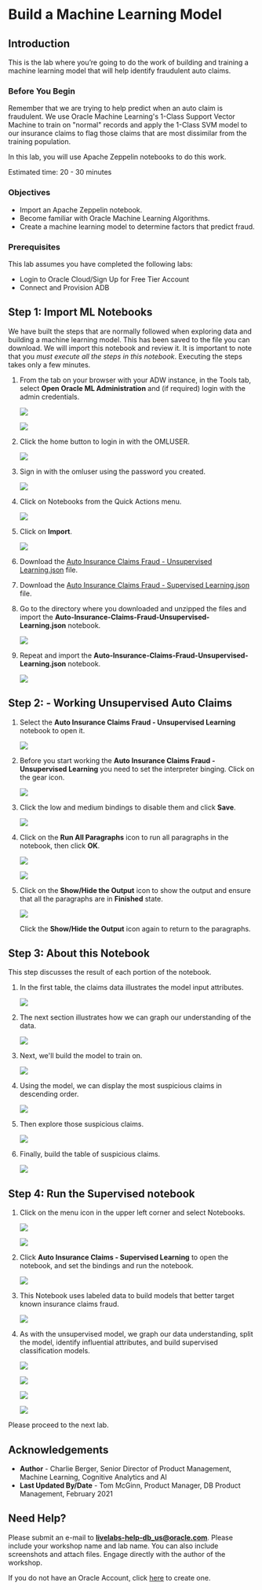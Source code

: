 # Build a Machine Learning Model

## Introduction

This is the lab where you’re going to do the work of building and training a machine learning model that will help identify fraudulent auto claims.

### Before You Begin

Remember that we are trying to help predict when an auto claim is fraudulent. We use Oracle Machine Learning's 1-Class Support Vector Machine to train on "normal" records and apply the 1-Class SVM model to our insurance claims to flag those claims that are most dissimilar from the training population.

[](youtube:IkOz2rrB7hU)

In this lab, you will use Apache Zeppelin notebooks to do this work.

Estimated time: 20 - 30 minutes

### Objectives

- Import an Apache Zeppelin notebook.
- Become familiar with Oracle Machine Learning Algorithms.
- Create a machine learning model to determine factors that predict fraud.

### Prerequisites

This lab assumes you have completed the following labs:
- Login to Oracle Cloud/Sign Up for Free Tier Account
- Connect and Provision ADB

## **Step 1:** Import ML Notebooks

We have built the steps that are normally followed when exploring data and building a machine learning model. This has been saved to the file you can download. We will import this notebook and review it. It is important to note that you *must execute all the steps in this notebook*. Executing the steps takes only a few minutes.

1. From the tab on your browser with your ADW instance, in the Tools tab, select **Open Oracle ML Administration** and (if required) login with the admin credentials.

    ![](images/adw-open-ml-user-admin.png)

    ![](images/oml-signin-admin.png)

2. Click the home button to login in with the OMLUSER.

    ![](images/oml-user-homebutton.png)

3. Sign in with the omluser using the password you created.

    ![](images/signin-to-oml.png)

4. Click on Notebooks from the Quick Actions menu.

    ![](images/open-notebooks.png)

5. Click on **Import**.

    ![](images/import-notebook.png)

6. Download the [Auto Insurance Claims Fraud - Unsupervised Learning.json](files/Auto-Insurance-Claims-Fraud-Unsupervised-Learning.json?download=1) file.

7. Download the [Auto Insurance Claims Fraud - Supervised Learning.json](files/Auto-Insurance-Claims-Fraud-Supervised-Learning.json?download=1) file.

6. Go to the directory where you downloaded and unzipped the files and import the **Auto-Insurance-Claims-Fraud-Unsupervised-Learning.json** notebook.

    ![](images/import-unsuper-notebook.png)

7. Repeat and import the **Auto-Insurance-Claims-Fraud-Unsupervised-Learning.json** notebook.

    ![](images/import-super-notebook.png)

## **Step 2:** - Working Unsupervised Auto Claims

1.  Select the **Auto Insurance Claims Fraud - Unsupervised Learning** notebook to open it.

    ![](./images/unsuper-learning-notebook.png  " ")

5.  Before you start working the **Auto Insurance Claims Fraud - Unsupervised Learning** you need to set the interpreter binging. Click on the gear icon.

    ![](./images/unsuper-learning-notebook-binding-1.png  " ")

6.  Click the low and medium bindings to disable them and click **Save**.

    ![](./images/unsuper-learning-notebook-binding-2.png  " ")

7.  Click on the **Run All Paragraphs** icon to run all paragraphs in the notebook, then click **OK**.

    ![](./images/run-all.png  " ")

    ![](images/run-all-ok.png)

8.  Click on the **Show/Hide the Output** icon to show the output and ensure that all the paragraphs are in **Finished** state.

    ![](./images/show-hide-output-2.png  " ")

    Click the **Show/Hide the Output** icon again to return to the paragraphs.

## **Step 3:** About this Notebook

This step discusses the result of each portion of the notebook.

1. In the first table, the claims data illustrates the model input attributes.

    ![](images/unsuper-1.png)

2. The next section illustrates how we can graph our understanding of the data.

    ![](images/unsuper-2.png)

3. Next, we'll build the model to train on.

    ![](images/unsuper-3.png)

4. Using the model, we can display the most suspicious claims in descending order.

    ![](images/unsuper-4.png)

5. Then explore those suspicious claims.

    ![](images/unsuper-5.png)

6. Finally, build the table of suspicious claims.

    ![](images/unsuper-6.png)

## **Step 4:** Run the Supervised notebook

1. Click on the menu icon in the upper left corner and select Notebooks.

    ![](images/menu.png)

    ![](images/open-notebooks-menu.png)

2. Click **Auto Insurance Claims - Supervised Learning** to open the notebook, and set the bindings and run the notebook.

    ![](images/super-notebook.png)

3. This Notebook uses labeled data to build models that better target known insurance claims fraud.

    ![](images/super-1.png)

4. As with the unsupervised model, we graph our data understanding, split the model, identify influential attributes, and build supervised classification models.

    ![](images/super-2.png)

    ![](images/super-3.png)

    ![](images/super-4.png)

    ![](images/super-5.png)

Please proceed to the next lab.

## Acknowledgements

- **Author** - Charlie Berger, Senior Director of Product Management, Machine Learning, Cognitive Analytics and AI
- **Last Updated By/Date** - Tom McGinn, Product Manager, DB Product Management, February 2021

## Need Help?
Please submit an e-mail to **livelabs-help-db_us@oracle.com**. Please include your workshop name and lab name.  You can also include screenshots and attach files.  Engage directly with the author of the workshop.

If you do not have an Oracle Account, click [here](https://profile.oracle.com/myprofile/account/create-account.jspx) to create one.
